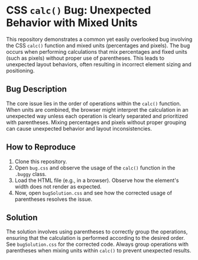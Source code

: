 # CSS `calc()` Bug: Unexpected Behavior with Mixed Units

This repository demonstrates a common yet easily overlooked bug involving the CSS `calc()` function and mixed units (percentages and pixels). The bug occurs when performing calculations that mix percentages and fixed units (such as pixels) without proper use of parentheses.  This leads to unexpected layout behaviors, often resulting in incorrect element sizing and positioning.

## Bug Description

The core issue lies in the order of operations within the `calc()` function.  When units are combined, the browser might interpret the calculation in an unexpected way unless each operation is clearly separated and prioritized with parentheses.  Mixing percentages and pixels without proper grouping can cause unexpected behavior and layout inconsistencies.

## How to Reproduce

1. Clone this repository.
2. Open `bug.css` and observe the usage of the `calc()` function in the `.buggy` class.
3. Load the HTML file (e.g., in a browser). Observe how the element's width does not render as expected.
4. Now, open `bugSolution.css` and see how the corrected usage of parentheses resolves the issue.

## Solution

The solution involves using parentheses to correctly group the operations, ensuring that the calculation is performed according to the desired order. See `bugSolution.css` for the corrected code. Always group operations with parentheses when mixing units within `calc()` to prevent unexpected results.